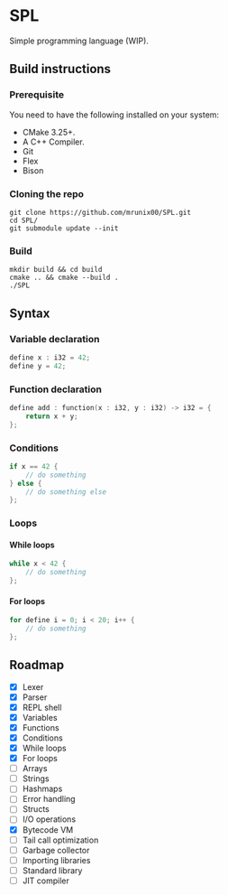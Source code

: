 # SPL
Simple programming language (WIP).

## Build instructions

### Prerequisite
You need to have the following installed on your system:
- CMake 3.25+.
- A C++ Compiler.
- Git
- Flex
- Bison

### Cloning the repo
```console
git clone https://github.com/mrunix00/SPL.git
cd SPL/
git submodule update --init
```

### Build
```console
mkdir build && cd build
cmake .. && cmake --build .
./SPL
```

## Syntax
### Variable declaration
```c
define x : i32 = 42;
define y = 42;
```
### Function declaration
```c
define add : function(x : i32, y : i32) -> i32 = {
    return x + y;
};
```
### Conditions
```c
if x == 42 {
    // do something
} else {
    // do something else
};
```
### Loops
#### While loops
```c
while x < 42 {
    // do something
};
```
#### For loops
```c
for define i = 0; i < 20; i++ {
    // do something
};
```

## Roadmap
- [x] Lexer
- [x] Parser
- [x] REPL shell
- [x] Variables
- [x] Functions
- [x] Conditions
- [x] While loops
- [x] For loops
- [ ] Arrays
- [ ] Strings
- [ ] Hashmaps
- [ ] Error handling
- [ ] Structs
- [ ] I/O operations
- [x] Bytecode VM
- [ ] Tail call optimization
- [ ] Garbage collector
- [ ] Importing libraries
- [ ] Standard library
- [ ] JIT compiler
